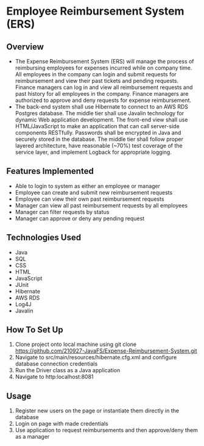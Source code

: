 # Employee Reimbursement System (ERS)

## Overview
- The Expense Reimbursement System (ERS) will manage the process of reimbursing employees for expenses incurred while on company time. All employees in the company can login and submit requests for reimbursement and view their past tickets and pending requests. Finance managers can log in and view all reimbursement requests and past history for all employees in the company. Finance managers are authorized to approve and deny requests for expense reimbursement.
- The back-end system shall use Hibernate to connect to an AWS RDS Postgres database. The middle tier shall use Javalin technology for dynamic Web application development. The front-end view shall use HTML/JavaScript to make an application that can call server-side components RESTfully. Passwords shall be encrypted in Java and securely stored in the database. The middle tier shall follow proper layered architecture, have reasonable (~70%) test coverage of the service layer, and implement Logback for appropriate logging. 

## Features Implemented
- Able to login to system as either an employee or manager
- Employee can create and submit new reimbursement requests
- Employee can view their own past reimbursement requests
- Manager can view all past reimbursement requests by all employees
- Manager can filter requests by status
- Manager can approve or deny any pending request

## Technologies Used
- Java
- SQL
- CSS
- HTML
- JavaScript
- JUnit
- Hibernate
- AWS RDS
- Log4J
- Javalin

## How To Set Up
1. Clone project onto local machine using git clone https://github.com/210927-JavaFS/Expense-Reimbursement-System.git
2. Navigate to src/main/resources/hibernate.cfg.xml and configure database connection credentials
3. Run the Driver class as a Java application
4. Navigate to http:localhost:8081
## Usage
1. Register new users on the page or instantiate them directly in the database
2. Login on page with made credentials
3. Use application to request reimbursements and then approve/deny them as a manager
